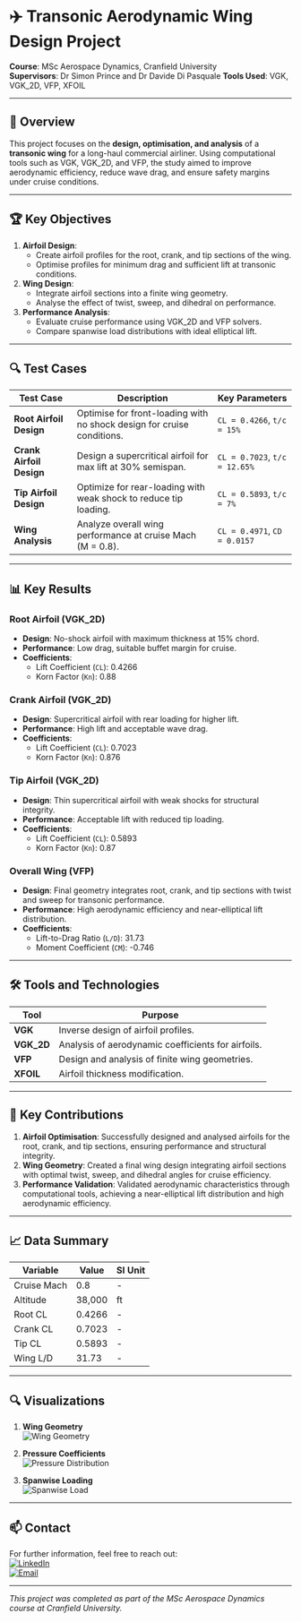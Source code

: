 # ✈️ Transonic Aerodynamic Wing Design Project

**Course**: MSc Aerospace Dynamics, Cranfield University  
**Supervisors**: Dr Simon Prince and Dr Davide Di Pasquale
**Tools Used**: VGK, VGK_2D, VFP, XFOIL  

---

## 📖 Overview

This project focuses on the **design, optimisation, and analysis** of a **transonic wing** for a long-haul commercial airliner. Using computational tools such as VGK, VGK_2D, and VFP, the study aimed to improve aerodynamic efficiency, reduce wave drag, and ensure safety margins under cruise conditions.

---

## 🏆 Key Objectives

1. **Airfoil Design**:
   - Create airfoil profiles for the root, crank, and tip sections of the wing.
   - Optimise profiles for minimum drag and sufficient lift at transonic conditions.
2. **Wing Design**:
   - Integrate airfoil sections into a finite wing geometry.
   - Analyse the effect of twist, sweep, and dihedral on performance.
3. **Performance Analysis**:
   - Evaluate cruise performance using VGK_2D and VFP solvers.
   - Compare spanwise load distributions with ideal elliptical lift.

---

## 🔍 Test Cases

| **Test Case**           | **Description**                                                                 | **Key Parameters**                |
|-------------------------|---------------------------------------------------------------------------------|-----------------------------------|
| **Root Airfoil Design** | Optimise for front-loading with no shock design for cruise conditions.          | `CL = 0.4266`, `t/c = 15%`        |
| **Crank Airfoil Design**| Design a supercritical airfoil for max lift at 30% semispan.                    | `CL = 0.7023`, `t/c = 12.65%`     |
| **Tip Airfoil Design**  | Optimize for rear-loading with weak shock to reduce tip loading.                | `CL = 0.5893`, `t/c = 7%`         |
| **Wing Analysis**       | Analyze overall wing performance at cruise Mach (M = 0.8).                     | `CL = 0.4971`, `CD = 0.0157`      |

---

## 📊 Key Results

### Root Airfoil (VGK_2D)
- **Design**: No-shock airfoil with maximum thickness at 15% chord.  
- **Performance**: Low drag, suitable buffet margin for cruise.  
- **Coefficients**:  
  - Lift Coefficient (`CL`): 0.4266  
  - Korn Factor (`Kn`): 0.88  

### Crank Airfoil (VGK_2D)
- **Design**: Supercritical airfoil with rear loading for higher lift.  
- **Performance**: High lift and acceptable wave drag.  
- **Coefficients**:  
  - Lift Coefficient (`CL`): 0.7023  
  - Korn Factor (`Kn`): 0.876  

### Tip Airfoil (VGK_2D)
- **Design**: Thin supercritical airfoil with weak shocks for structural integrity.  
- **Performance**: Acceptable lift with reduced tip loading.  
- **Coefficients**:  
  - Lift Coefficient (`CL`): 0.5893  
  - Korn Factor (`Kn`): 0.87  

### Overall Wing (VFP)
- **Design**: Final geometry integrates root, crank, and tip sections with twist and sweep for transonic performance.  
- **Performance**: High aerodynamic efficiency and near-elliptical lift distribution.  
- **Coefficients**:  
  - Lift-to-Drag Ratio (`L/D`): 31.73  
  - Moment Coefficient (`CM`): -0.746  

---

## 🛠️ Tools and Technologies

| **Tool**        | **Purpose**                                         |
|------------------|-----------------------------------------------------|
| **VGK**         | Inverse design of airfoil profiles.                 |
| **VGK_2D**      | Analysis of aerodynamic coefficients for airfoils.  |
| **VFP**         | Design and analysis of finite wing geometries.      |
| **XFOIL**       | Airfoil thickness modification.                     |

---

## 📌 Key Contributions

1. **Airfoil Optimisation**: Successfully designed and analysed airfoils for the root, crank, and tip sections, ensuring performance and structural integrity.  
2. **Wing Geometry**: Created a final wing design integrating airfoil sections with optimal twist, sweep, and dihedral angles for cruise efficiency.  
3. **Performance Validation**: Validated aerodynamic characteristics through computational tools, achieving a near-elliptical lift distribution and high aerodynamic efficiency.  

---

## 📈 Data Summary

| **Variable**    | **Value**               | **SI Unit** |
|------------------|-------------------------|-------------|
| Cruise Mach      | 0.8                     | -           |
| Altitude         | 38,000                  | ft          |
| Root CL          | 0.4266                  | -           |
| Crank CL         | 0.7023                  | -           |
| Tip CL           | 0.5893                  | -           |
| Wing L/D         | 31.73                   | -           |

---

## 🔍 Visualizations

1. **Wing Geometry**  
   ![Wing Geometry](./images/wing-geometry.png)

2. **Pressure Coefficients**  
   ![Pressure Distribution](./images/pressure-distribution.png)

3. **Spanwise Loading**  
   ![Spanwise Load](./images/spanwise-load.png)

---

## 📫 Contact

For further information, feel free to reach out:  
[![LinkedIn](https://img.shields.io/badge/-LinkedIn-blue?style=flat&logo=linkedin)](https://www.linkedin.com/in/namitarajendrapatil)  
[![Email](https://img.shields.io/badge/-Gmail-red?style=flat&logo=gmail)](mailto:namitapatil1995@gmail.com)  

---

*This project was completed as part of the MSc Aerospace Dynamics course at Cranfield University.*
